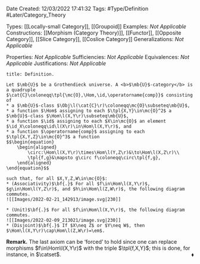<div class="topSpace"></div>

Date Created: 12/03/2022 17:41:32
Tags: #Type/Definition #Later/Category_Theory

Types: [[Locally-small Category]], [[Groupoid]]
Examples: <i>Not Applicable</i>
Constructions: [[Morphism (Category Theory)]], [[Functor]], [[Opposite Category]], [[Slice Category]], [[Coslice Category]]
Generalizations: <i>Not Applicable</i>

Properties: <i>Not Applicable</i>
Sufficiencies: <i>Not Applicable</i>
Equivalences: <i>Not Applicable</i>
Justifications: <i>Not Applicable</i>

``` ad-Definition
title: Definition.

Let $\mb{U}$ be a Grothendieck universe. A <b>$\mb{U}$-category</b> is a quadruple $\cat{C}\coloneqq\tpl{\mc{O},\Hom,\id,\operatorname{comp}}$ consisting of
* a $\mb{U}$-class $\Obj\l(\cat{C}\r)\coloneqq\mc{O}\subseteq\mb{U}$,
* a function $\Hom$ assigning to each $\tpl{X,Y}\in\mc{O}^2$ a $\mb{U}$-class $\Hom\l(X,Y\r)\subseteq\mb{U}$,
* a function $\id$ assigning to each $X\in\mc{O}$ an element $\id_X\coloneqq\id\l(X\r)\in\Hom\l(X,Y\r)$, and
* a function $\operatorname{comp}$ assigning to each $\tpl{X,Y,Z}\in\mc{O}^3$ a function
$$\begin{equation}
    \begin{aligned}
        \circ:\Hom\l(X,Y\r)\times\Hom\l(Y,Z\r)&\to\Hom\l(X,Z\r)\\
        \tpl{f,g}&\mapsto g\circ f\coloneqq\circ\tpl{f,g},
    \end{aligned}
\end{equation}$$

such that, for all $X,Y,Z,W\in\mc{O}$:
* (Associativity)$\bf{.}$ For all $f\in\Hom\l(X,Y\r)$, $g\in\Hom\l(Y,Z\r)$, and $h\in\Hom\l(Z,W\r)$, the following diagram commutes.
![[Images/2022-02-21_142913/image.svg|230]]

* (Unit)$\bf{.}$ For all $f\in\Hom\l(X,Y\r)$, the following diagram commutes.
![[Images/2022-02-09_213021/image.svg|230]]
* (Disjoint)$\bf{.}$ If $X\neq Z$ or $Y\neq W$, then $\Hom\l(X,Y\r)\cap\Hom\l(Z,W\r)=\em$.

```

<b>Remark.</b> The last axiom can be ‘forced’ to hold since one can replace morphisms $f\in\Hom\l(X,Y\r)$ with the triple $\tpl{f,X,Y}$; this is done, for instance, in $\catset$.<span style="float:right;">$\blacklozenge$</span>
